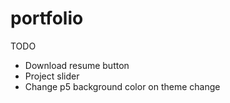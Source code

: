 # portfolio

TODO
- Download resume button
- Project slider
- Change p5 background color on theme change
